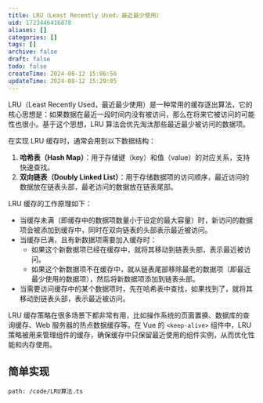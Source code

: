```yaml
---
title: LRU（Least Recently Used，最近最少使用）
uid: 1723446416878
aliases: []
categories: []
tags: []
archive: false
draft: false
todo: false
createTime: 2024-08-12 15:06:56
updateTime: 2024-08-12 15:29:05
---
```


LRU（Least Recently Used，最近最少使用）是一种常用的缓存逐出算法，它的核心思想是：如果数据在最近一段时间内没有被访问，那么在将来它被访问的可能性也很小。基于这个思想，LRU 算法会优先淘汰那些最近最少被访问的数据项。

在实现 LRU 缓存时，通常会用到以下数据结构：

1. **哈希表（Hash Map）**：用于存储键（key）和值（value）的对应关系，支持快速查找。
2. **双向链表（Doubly Linked List）**：用于存储数据项的访问顺序，最近访问的数据放在链表头部，最老访问的数据放在链表尾部。

LRU 缓存的工作原理如下：

- 当缓存未满（即缓存中的数据项数量小于设定的最大容量）时，新访问的数据项会被添加到缓存中，同时在双向链表的头部表示最近被访问。
- 当缓存已满，且有新数据项需要加入缓存时：
  - 如果这个新数据项已经在缓存中，就将其移动到链表头部，表示最近被访问。
  - 如果这个新数据项不在缓存中，就从链表尾部移除最老的数据项（即最近最少使用的数据项），然后将新数据项添加到链表头部。
- 当需要访问缓存中的某个数据项时，先在哈希表中查找，如果找到了，就将其移动到链表头部，表示最近被访问。

LRU 缓存策略在很多场景下都非常有用，比如操作系统的页面置换、数据库的查询缓存、Web 服务器的热点数据缓存等。在 Vue 的 `<keep-alive>` 组件中，LRU 策略被用来管理组件的缓存，确保缓存中只保留最近使用的组件实例，从而优化性能和内存使用。

## 简单实现

```preview
path: /code/LRU算法.ts
```
